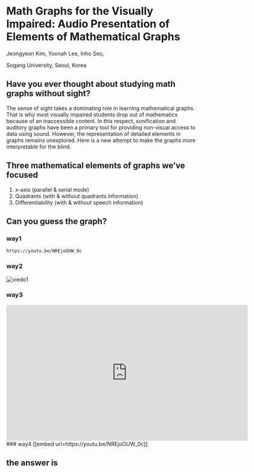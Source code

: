# **Math Graphs for the Visually Impaired: Audio Presentation of Elements of Mathematical Graphs**
Jeongyeon Kim, Yoonah Lee, Inho Seo,

Sogang University, Seoul, Korea

## Have you ever thought about studying math graphs without sight?
 
The sense of sight takes a dominating role in learning mathematical graphs. That is why most visually impaired students drop out of mathematics because of an inaccessible content. In this respect, sonification and auditory graphs have been a primary tool for providing non-visual access to data using sound. However, the representation of detailed elements in graphs remains unexplored. Here is a new attempt to make the graphs more interpretable for the blind.




## Three mathematical elements of graphs we’ve focused
1. x-axis (parallel & serial mode)
2. Quadrants (with & without quadrants information)
3. Differentiability (with & without speech information)




## Can you guess the graph?
### way1
```player
https://youtu.be/NREjoOUW_0c
```
### way2
![viedo1](https://youtu.be/NREjoOUW_0c)

### way3
<html>
<div class="col-lg-8 col-sm-12 text-center mb-4">
              <iframe width="640" height="360" src="https://www.youtube.com/embed/NREjoOUW_0c" frameborder="0" allow="accelerometer; autoplay; encrypted-media; gyroscope; picture-in-picture" allowfullscreen></iframe>
</div>
</html>
### way4
[[embed url=https://youtu.be/NREjoOUW_0c]]

## the answer is
